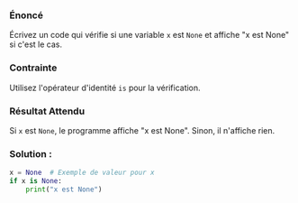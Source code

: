 
### Énoncé

Écrivez un code qui vérifie si une variable `x` est `None` et affiche "x est None" si c'est le cas.

### Contrainte

Utilisez l'opérateur d'identité `is` pour la vérification.

### Résultat Attendu

Si `x` est `None`, le programme affiche "x est None". Sinon, il n'affiche rien.

### Solution :

```python
x = None  # Exemple de valeur pour x
if x is None:
    print("x est None")
```
